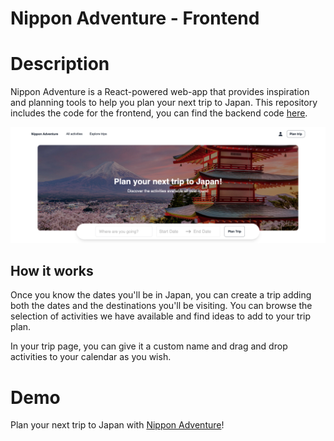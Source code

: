 # Nippon Adventure - Frontend

# Description

Nippon Adventure is a React-powered web-app that provides inspiration and planning tools to help you plan your next trip to Japan. This repository includes the code for the frontend, you can find the backend code [here](https://github.com/japan-lovers/japan-planner-backend).

<img src="./public/nipponadventure.jpg"/>

## How it works

Once you know the dates you'll be in Japan, you can create a trip adding both the dates and the destinations you'll be visiting. You can browse the selection of activities we have available and find ideas to add to your trip plan.

In your trip page, you can give it a custom name and drag and drop activities to your calendar as you wish.

# Demo

Plan your next trip to Japan with [Nippon Adventure](https://nippon-adventure.netlify.app/)!
